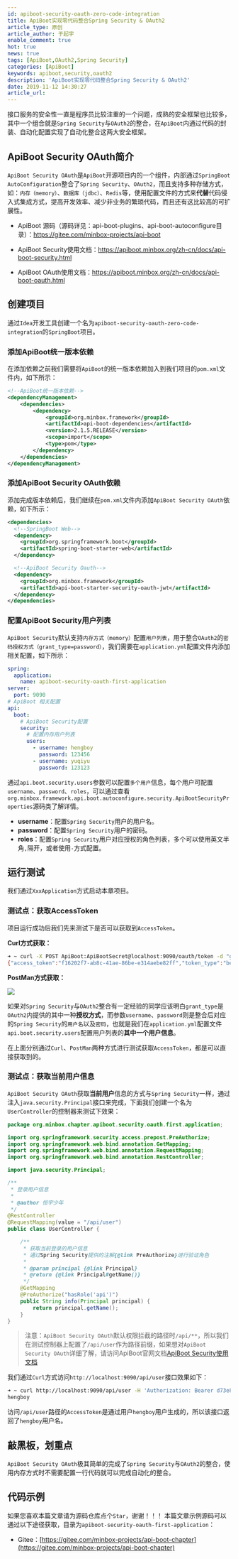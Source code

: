 ```yaml
---
id: apiboot-security-oauth-zero-code-integration
title: ApiBoot实现零代码整合Spring Security & OAuth2
article_type: 原创
article_author: 于起宇
enable_comment: true
hot: true
news: true
tags: [ApiBoot,OAuth2,Spring Security]
categories: [ApiBoot]
keywords: apiboot,security,oauth2
description: 'ApiBoot实现零代码整合Spring Security & OAuth2'
date: 2019-11-12 14:30:27
article_url:
---
```

接口服务的安全性一直是程序员比较注重的一个问题，成熟的安全框架也比较多，其中一个组合就是`Spring Security`与`OAuth2`的整合，在`ApiBoot`内通过代码的封装、自动化配置实现了自动化整合这两大安全框架。
<!--more-->

## ApiBoot Security OAuth简介

`ApiBoot Security OAuth`是`ApiBoot`开源项目内的一个组件，内部通过`SpringBoot AutoConfiguration`整合了`Spring Security`、`OAuth2`，而且支持多种存储方式，如：`内存（memory）`、`数据库（jdbc）`、`Redis`等，使用配置文件的方式来**代替**代码侵入式集成方式，提高开发效率、减少非业务的繁琐代码，而且还有这比较高的可扩展性。

- ApiBoot 源码（源码详见：api-boot-plugins、api-boot-autoconfigure目录）：https://gitee.com/minbox-projects/api-boot

- ApiBoot Security使用文档：https://apiboot.minbox.org/zh-cn/docs/api-boot-security.html

- ApiBoot OAuth使用文档：https://apiboot.minbox.org/zh-cn/docs/api-boot-oauth.html

## 创建项目

通过`Idea`开发工具创建一个名为`apiboot-security-oauth-zero-code-integration`的`SpringBoot`项目。
### 添加ApiBoot统一版本依赖
在添加依赖之前我们需要将`ApiBoot`的统一版本依赖加入到我们项目的`pom.xml`文件内，如下所示：
```xml
<!--ApiBoot统一版本依赖-->
<dependencyManagement>
    <dependencies>
        <dependency>
            <groupId>org.minbox.framework</groupId>
            <artifactId>api-boot-dependencies</artifactId>
            <version>2.1.5.RELEASE</version>
            <scope>import</scope>
            <type>pom</type>
        </dependency>
    </dependencies>
</dependencyManagement>
```
### 添加ApiBoot Security OAuth依赖

添加完成版本依赖后，我们继续在`pom.xml`文件内添加`ApiBoot Security OAuth`依赖，如下所示：

```xml
<dependencies>
  <!--SpringBoot Web-->
  <dependency>
    <groupId>org.springframework.boot</groupId>
    <artifactId>spring-boot-starter-web</artifactId>
  </dependency>

  <!--ApiBoot Security Oauth-->
  <dependency>
    <groupId>org.minbox.framework</groupId>
    <artifactId>api-boot-starter-security-oauth-jwt</artifactId>
  </dependency>
</dependencies>
```

### 配置ApiBoot Security用户列表

`ApiBoot Security`默认支持`内存方式（memory）`配置`用户列表`，用于整合`OAuth2`的`密码授权方式（grant_type=password）`，我们需要在`application.yml`配置文件内添加相关配置，如下所示：

```yaml
spring:
  application:
    name: apiboot-security-oauth-first-application
server:
  port: 9090
# ApiBoot 相关配置
api:
  boot:
    # ApiBoot Security配置
    security:
      # 配置内存用户列表
      users:
        - username: hengboy
          password: 123456
        - username: yuqiyu
          password: 123123
```

通过`api.boot.security.users`参数可以配置`多个用户`信息，每个用户可配置`username`、`password`、`roles`，可以通过查看`org.minbox.framework.api.boot.autoconfigure.security.ApiBootSecurityProperties`源码类了解详情。

- **username**：配置`Spring Security`用户的用户名。
- **password**：配置`Spring Security`用户的密码。
- **roles**：配置`Spring Security`用户对应授权的角色列表，多个可以使用英文半角`,`隔开，或者使用`-`方式配置。

## 运行测试

我们通过`XxxApplication`方式启动本章项目。

### 测试点：获取AccessToken

项目运行成功后我们先来测试下是否可以获取到`AccessToken`。

**Curl方式获取：**

```bash
➜ ~ curl -X POST ApiBoot:ApiBootSecret@localhost:9090/oauth/token -d "grant_type=password&username=hengboy&password=123456"
{"access_token":"f16202f7-ab8c-41ae-86be-e314aebe82ff","token_type":"bearer","refresh_token":"93c74812-ec5b-4676-8378-b68e4c1751ae","expires_in":3297,"scope":"api"}
```

**PostMan方式获取：**

![](/images/post/apiboot-security-oauth-zero-code-integration-1.png)

如果对`Spring Security`与`OAuth2`整合有一定经验的同学应该明白`grant_type`是`OAuth2`内提供的其中一种**授权方式**，而参数`username`、`password`则是整合后对应的`Spring Security`的`用户名`以及`密码`，也就是我们在`application.yml`配置文件`api.boot.security.users`配置用户列表的**其中一个用户信息**。

在上面分别通过`Curl`、`PostMan`两种方式进行测试获取`AccessToken`，都是可以直接获取到的。

### 测试点：获取当前用户信息

`ApiBoot Security OAuth`获取**当前用户**信息的方式与`Spring Security`一样，通过注入`java.security.Principal`接口来完成，下面我们创建一个名为`UserController`的控制器来测试下效果：

```java
package org.minbox.chapter.apiboot.security.oauth.first.application;

import org.springframework.security.access.prepost.PreAuthorize;
import org.springframework.web.bind.annotation.GetMapping;
import org.springframework.web.bind.annotation.RequestMapping;
import org.springframework.web.bind.annotation.RestController;

import java.security.Principal;

/**
 * 登录用户信息
 *
 * @author 恒宇少年
 */
@RestController
@RequestMapping(value = "/api/user")
public class UserController {

    /**
     * 获取当前登录的用户信息
     * 通过Spring Security提供的注解{@link PreAuthorize}进行验证角色
     *
     * @param principal {@link Principal}
     * @return {@link Principal#getName()}
     */
    @GetMapping
    @PreAuthorize("hasRole('api')")
    public String info(Principal principal) {
        return principal.getName();
    }
}
```

> 注意：`ApiBoot Security OAuth`默认权限拦截的路径时`/api/**`，所以我们在测试控制器上配置了`/api/user`作为路径前缀，如果想对`ApiBoot Security OAuth`详细了解，请访问ApiBoot官网文档[ApiBoot Security使用文档](https://apiboot.minbox.org/zh-cn/docs/api-boot-security.html)

我们通过`Curl`方式访问`http://localhost:9090/api/user`接口效果如下：

```bash
➜ ~ curl http://localhost:9090/api/user -H 'Authorization: Bearer d73e86a8-892f-42c1-bc95-04aedfe97828'
hengboy
```

访问`/api/user`路径的`AccessToken`是通过用户`hengboy`用户生成的，所以该接口返回了`hengboy`用户名。

## 敲黑板，划重点

`ApiBoot Security OAuth`极其简单的完成了`Spring Security`与`OAuth2`的整合，使用内存方式时不需要配置一行代码就可以完成自动化的整合。

## 代码示例
如果您喜欢本篇文章请为源码仓库点个`Star`，谢谢！！！
本篇文章示例源码可以通过以下途径获取，目录为`apiboot-security-oauth-first-application`：

- Gitee：[https://gitee.com/minbox-projects/api-boot-chapter](https://gitee.com/minbox-projects/api-boot-chapter)